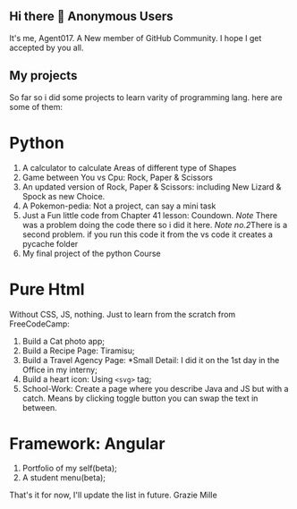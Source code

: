 ## Hi there 👋 Anonymous Users
It's me, Agent017. A New member of GitHub Community. I hope I get accepted by you all.

## My projects
So far so i did some projects to learn varity of programming lang.
here are some of them:
# Python
1. A calculator to calculate Areas of different type of Shapes 
2. Game between You vs Cpu: Rock, Paper & Scissors
3. An updated version of Rock, Paper & Scissors: including New Lizard & Spock as new Choice.
4. A Pokemon-pedia: Not a project, can say a mini task
5. Just a Fun little code from Chapter 41 lesson: Coundown. *Note* There was a problem doing the code there so i did it here. *Note no.2*There is a second problem. if you run this code it from the vs code it creates a pycache folder
6. My final project of the python Course
# Pure Html
Without CSS, JS, nothing. Just to learn from the scratch from FreeCodeCamp:
1) Build a Cat photo app;
2) Build a Recipe Page: Tiramisu;
3) Build a Travel Agency Page: *Small Detail: I did it on the 1st day in the Office in my interny;
4) Build a heart icon: Using `<svg>` tag;
5) School-Work: Create a page where you describe Java and JS but with a catch. Means by clicking toggle button you can swap the text in between. 
# Framework: Angular
1) Portfolio of my self(beta);
2) A student menu(beta);

That's it for now, I'll update the list in future. Grazie Mille
